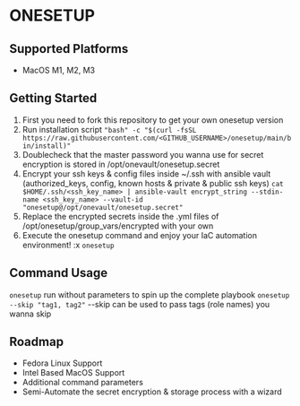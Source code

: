 # ONESETUP

## Supported Platforms

- MacOS M1, M2, M3

## Getting Started
1. First you need to fork this repository to get your own onesetup version
2. Run installation script
`"bash" -c "$(curl -fsSL https://raw.githubusercontent.com/<GITHUB_USERNAME>/onesetup/main/bin/install)"`
3. Doublecheck that the master password you wanna use for secret encryption is stored in /opt/onevault/onesetup.secret
4. Encrypt your ssh keys & config files inside ~/.ssh with ansible vault (authorized_keys, config, known hosts & private & public ssh keys)
`cat $HOME/.ssh/<ssh_key_name> | ansible-vault encrypt_string --stdin-name <ssh_key_name> --vault-id "onesetup@/opt/onevault/onesetup.secret"`
5. Replace the encrypted secrets inside the .yml files of /opt/onesetup/group_vars/encrypted with your own
6. Execute the onesetup command and enjoy your IaC automation environment! :x
`onesetup`

## Command Usage

`onesetup` run without parameters to spin up the complete playbook
`onesetup --skip "tag1, tag2"` --skip can be used to pass tags (role names) you wanna skip

## Roadmap

- Fedora Linux Support
- Intel Based MacOS Support
- Additional command parameters
- Semi-Automate the secret encryption & storage process with a wizard
